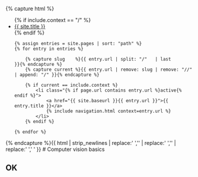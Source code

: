 {% capture html %}
<ul>
    {% if include.context == "/" %}
        <li class="{% if page.url == "/" %}active{% endif %}">
            <a href="{{ site.baseurl }}/">{{ site.title }}</a>
        </li>
    {% endif %}

    {% assign entries = site.pages | sort: "path" %}
    {% for entry in entries %}

        {% capture slug    %}{{ entry.url | split: "/"   | last                       }}{% endcapture %}
        {% capture current %}{{ entry.url | remove: slug | remove: "//" | append: "/" }}{% endcapture %}

        {% if current == include.context %}
            <li class="{% if page.url contains entry.url %}active{% endif %}">
                <a href="{{ site.baseurl }}{{ entry.url }}">{{ entry.title }}</a>
                {% include navigation.html context=entry.url %}
            </li>
        {% endif %}

    {% endfor %}
</ul>
{% endcapture %}{{ html | strip_newlines | replace:' ','' | replace:' ','' | replace:' ',' ' }}
# Computer vision basics


## OK

